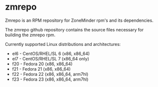 # zmrepo
Zmrepo is an RPM repository for ZoneMinder rpm's and its dependencies.

The zmrepo github repository contains the source files necessary for building the zmrepo rpm.

Currently supported Linux distributions and architectures:
- el6 - CentOS/RHEL/SL 6 (x86, x86_64)
- el7 - CentOS/RHEL/SL 7 (x86_64 only)
- f20 - Fedora 20 (x86, x86_64)
- f21 - Fedora 21 (x86, x86_64)
- f22 - Fedora 22 (x86, x86_64, arm7hl)
- f23 - Fedora 23 (x86, x86_64, arm7hl)
